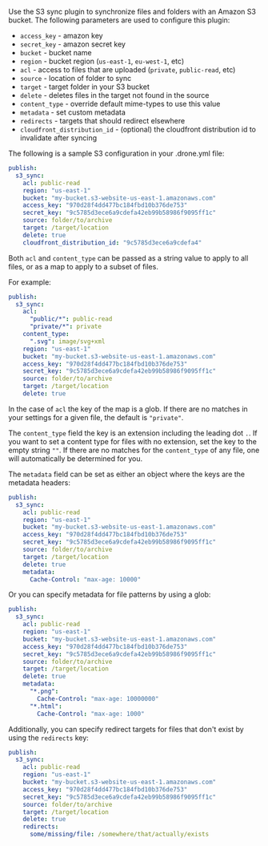 Use the S3 sync plugin to synchronize files and folders with an Amazon S3 bucket. The following parameters are used to configure this plugin:

* `access_key` - amazon key
* `secret_key` - amazon secret key
* `bucket` - bucket name
* `region` - bucket region (`us-east-1`, `eu-west-1`, etc)
* `acl` - access to files that are uploaded (`private`, `public-read`, etc)
* `source` - location of folder to sync
* `target` - target folder in your S3 bucket
* `delete` - deletes files in the target not found in the source
* `content_type` - override default mime-types to use this value
* `metadata` - set custom metadata
* `redirects` - targets that should redirect elsewhere
* `cloudfront_distribution_id` - (optional) the cloudfront distribution id to invalidate after syncing

The following is a sample S3 configuration in your .drone.yml file:

```yaml
publish:
  s3_sync:
    acl: public-read
    region: "us-east-1"
    bucket: "my-bucket.s3-website-us-east-1.amazonaws.com"
    access_key: "970d28f4dd477bc184fbd10b376de753"
    secret_key: "9c5785d3ece6a9cdefa42eb99b58986f9095ff1c"
    source: folder/to/archive
    target: /target/location
    delete: true
    cloudfront_distribution_id: "9c5785d3ece6a9cdefa4"
```

Both `acl` and `content_type` can be passed as a string value to apply to all files, or as a map to apply to a subset of files.

For example:

```yaml
publish:
  s3_sync:
    acl:
      "public/*": public-read
      "private/*": private
    content_type:
      ".svg": image/svg+xml
    region: "us-east-1"
    bucket: "my-bucket.s3-website-us-east-1.amazonaws.com"
    access_key: "970d28f4dd477bc184fbd10b376de753"
    secret_key: "9c5785d3ece6a9cdefa42eb99b58986f9095ff1c"
    source: folder/to/archive
    target: /target/location
    delete: true
```

In the case of `acl` the key of the map is a glob. If there are no matches in your settings for a given file, the default is `"private"`.

The `content_type` field the key is an extension including the leading dot `.`. If you want to set a content type for files with no extension, set the key to the empty string `""`. If there are no matches for the `content_type` of any file, one will automatically be determined for you.

The `metadata` field can be set as either an object where the keys are the metadata headers:

```yaml
publish:
  s3_sync:
    acl: public-read
    region: "us-east-1"
    bucket: "my-bucket.s3-website-us-east-1.amazonaws.com"
    access_key: "970d28f4dd477bc184fbd10b376de753"
    secret_key: "9c5785d3ece6a9cdefa42eb99b58986f9095ff1c"
    source: folder/to/archive
    target: /target/location
    delete: true
    metadata:
      Cache-Control: "max-age: 10000"
```

Or you can specify metadata for file patterns by using a glob:

```yaml
publish:
  s3_sync:
    acl: public-read
    region: "us-east-1"
    bucket: "my-bucket.s3-website-us-east-1.amazonaws.com"
    access_key: "970d28f4dd477bc184fbd10b376de753"
    secret_key: "9c5785d3ece6a9cdefa42eb99b58986f9095ff1c"
    source: folder/to/archive
    target: /target/location
    delete: true
    metadata:
      "*.png":
        Cache-Control: "max-age: 10000000"
      "*.html":
        Cache-Control: "max-age: 1000"
```

Additionally, you can specify redirect targets for files that don't exist by using the `redirects` key:

```yaml
publish:
  s3_sync:
    acl: public-read
    region: "us-east-1"
    bucket: "my-bucket.s3-website-us-east-1.amazonaws.com"
    access_key: "970d28f4dd477bc184fbd10b376de753"
    secret_key: "9c5785d3ece6a9cdefa42eb99b58986f9095ff1c"
    source: folder/to/archive
    target: /target/location
    delete: true
    redirects:
      some/missing/file: /somewhere/that/actually/exists
```
